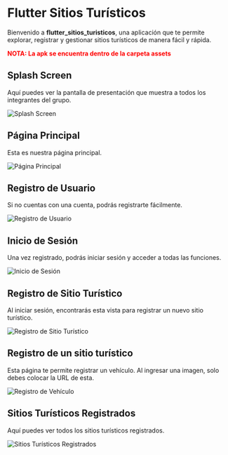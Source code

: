 # Flutter Sitios Turísticos

Bienvenido a **flutter_sitios_turisticos**, una aplicación que te permite explorar, registrar y gestionar sitios turísticos de manera fácil y rápida.

<p style="color: red; font-weight: bold;">NOTA: La apk se encuentra dentro de la carpeta assets</p>


## Splash Screen

Aquí puedes ver la pantalla de presentación que muestra a todos los integrantes del grupo.

![Splash Screen](https://github.com/Einarr07/flutter-sitios_turisticos/assets/96399138/485b2d4f-45ad-4d89-8664-fbbe4046a683)

## Página Principal

Esta es nuestra página principal.

![Página Principal](https://github.com/Einarr07/flutter-sitios_turisticos/assets/96399138/7ab36560-5d20-46fa-a56e-e7dd94ea47ff)

## Registro de Usuario

Si no cuentas con una cuenta, podrás registrarte fácilmente.

![Registro de Usuario](https://github.com/Einarr07/flutter-sitios_turisticos/assets/96399138/f9ddbe67-4d3a-4a2f-8f72-828399a1d69d)

## Inicio de Sesión

Una vez registrado, podrás iniciar sesión y acceder a todas las funciones.

![Inicio de Sesión](https://github.com/Einarr07/flutter-sitios_turisticos/assets/96399138/07314236-e1f8-45b2-b48b-5b4f3cfd8387)

## Registro de Sitio Turístico

Al iniciar sesión, encontrarás esta vista para registrar un nuevo sitio turístico.

![Registro de Sitio Turístico](https://github.com/Einarr07/flutter-sitios_turisticos/assets/96399138/6d381e63-e6ac-4ad4-b97b-341eb6a0ca48)

## Registro de un sitio turístico

Esta página te permite registrar un vehículo. Al ingresar una imagen, solo debes colocar la URL de esta.

![Registro de Vehículo](https://github.com/Einarr07/flutter-sitios_turisticos/assets/96399138/175c5566-2f3a-4b82-ab31-38469bc288e1)

## Sitios Turísticos Registrados

Aquí puedes ver todos los sitios turísticos registrados.

![Sitios Turísticos Registrados](https://github.com/Einarr07/flutter-sitios_turisticos/assets/96399138/b3ee344e-28dc-4a65-861e-40b8f7326d67)
